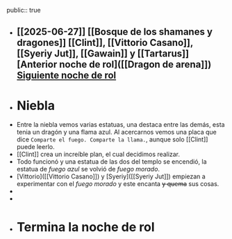 public:: true

- [[2025-06-27]]
  [[Bosque de los shamanes y dragones]]
  [[Clint]], [[Vittorio Casano]], [[Syeriy Jut]], [[Gawain]] y [[Tartarus]] 
  [Anterior noche de rol]([[Dragon de arena]])
  [Siguiente noche de rol]([[]])
  ---
- # Niebla
- Entre la niebla vemos varias estatuas, una destaca entre las demás, esta tenia un dragón y una flama azul. Al acercarnos vemos una placa que dice `Comparte el fuego. Comparte la llama.`, aunque solo [[Clint]] puede leerlo.
- [[Clint]] crea un increíble plan, el cual decidimos realizar.
- Todo funcionó y una estatua de las dos del templo se encendió, la estatua de *fuego azul* se volvió de *fuego morado*.
- [Vittorio]([[Vittorio Casano]]) y [Syeriy]([[Syeriy Jut]]) empiezan a experimentar con el *fuego morado* y este encanta ~~y quema~~ sus cosas.
-
-
- # Termina la noche de rol